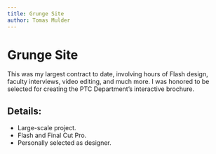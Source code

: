 ```yaml
---
title: Grunge Site
author: Tomas Mulder
---
```


# Grunge Site

This was my largest contract to date, involving hours of Flash design, faculty interviews, video editing, and much more. I was honored to be selected for creating the PTC Department’s interactive brochure.

## Details:

- Large-scale project.
- Flash and Final Cut Pro.
- Personally selected as designer.